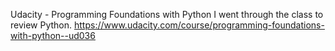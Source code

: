 Udacity - Programming Foundations with Python
I went through the class to review Python. 
https://www.udacity.com/course/programming-foundations-with-python--ud036
